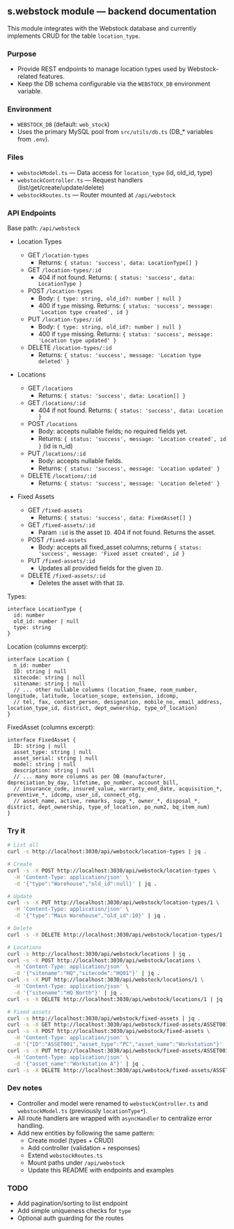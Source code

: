 ## s.webstock module — backend documentation

This module integrates with the Webstock database and currently implements CRUD for the table `location_type`.

### Purpose
- Provide REST endpoints to manage location types used by Webstock-related features.
- Keep the DB schema configurable via the `WEBSTOCK_DB` environment variable.

### Environment
- `WEBSTOCK_DB` (default: `web_stock`)
- Uses the primary MySQL pool from `src/utils/db.ts` (DB_* variables from `.env`).

### Files
- `webstockModel.ts` — Data access for `location_type` (id, old_id, type)
- `webstockController.ts` — Request handlers (list/get/create/update/delete)
- `webstockRoutes.ts` — Router mounted at `/api/webstock`

### API Endpoints
Base path: `/api/webstock`

- Location Types
  - GET `/location-types`
    - Returns: `{ status: 'success', data: LocationType[] }`
  - GET `/location-types/:id`
    - 404 if not found. Returns: `{ status: 'success', data: LocationType }`
  - POST `/location-types`
    - Body: `{ type: string, old_id?: number | null }`
    - 400 if `type` missing. Returns: `{ status: 'success', message: 'Location type created', id }`
  - PUT `/location-types/:id`
    - Body: `{ type: string, old_id?: number | null }`
    - 400 if `type` missing. Returns: `{ status: 'success', message: 'Location type updated' }`
  - DELETE `/location-types/:id`
    - Returns: `{ status: 'success', message: 'Location type deleted' }`

- Locations
  - GET `/locations`
    - Returns: `{ status: 'success', data: Location[] }`
  - GET `/locations/:id`
    - 404 if not found. Returns: `{ status: 'success', data: Location }`
  - POST `/locations`
    - Body: accepts nullable fields; no required fields yet.
    - Returns: `{ status: 'success', message: 'Location created', id }` (id is n_id)
  - PUT `/locations/:id`
    - Body: accepts nullable fields.
    - Returns: `{ status: 'success', message: 'Location updated' }`
  - DELETE `/locations/:id`
    - Returns: `{ status: 'success', message: 'Location deleted' }`

- Fixed Assets
  - GET `/fixed-assets`
    - Returns: `{ status: 'success', data: FixedAsset[] }`
  - GET `/fixed-assets/:id`
    - Param `:id` is the asset `ID`. 404 if not found. Returns the asset.
  - POST `/fixed-assets`
    - Body: accepts all fixed_asset columns; returns `{ status: 'success', message: 'Fixed asset created', id }`
  - PUT `/fixed-assets/:id`
    - Updates all provided fields for the given `ID`.
  - DELETE `/fixed-assets/:id`
    - Deletes the asset with that `ID`.

Types:
```
interface LocationType {
  id: number
  old_id: number | null
  type: string
}
```

Location (columns excerpt):
```
interface Location {
  n_id: number
  ID: string | null
  sitecode: string | null
  sitename: string | null
  // ... other nullable columns (location_fname, room_number, longitude, latitude, location_scope, extension, idcomp,
  // tel, fax, contact_person, designation, mobile_no, email_address, location_type_id, district, dept_ownership, type_of_location)
}
```

FixedAsset (columns excerpt):
```
interface FixedAsset {
  ID: string | null
  asset_type: string | null
  asset_serial: string | null
  model: string | null
  description: string | null
  // ... many more columns as per DB (manufacturer, depreciation_by_day, lifetime, po_number, account_bill,
  // insurance_code, insured_value, warranty_end_date, acquisition_*, preventive_*, idcomp, user_id, connect_otg,
  // asset_name, active, remarks, supp_*, owner_*, disposal_*, district, dept_ownership, type_of_location, po_num2, bq_item_num)
}
```

### Try it
```zsh
# List all
curl -s http://localhost:3030/api/webstock/location-types | jq .

# Create
curl -s -X POST http://localhost:3030/api/webstock/location-types \
  -H 'Content-Type: application/json' \
  -d '{"type":"Warehouse","old_id":null}' | jq .

# Update
curl -s -X PUT http://localhost:3030/api/webstock/location-types/1 \
  -H 'Content-Type: application/json' \
  -d '{"type":"Main Warehouse","old_id":10}' | jq .

# Delete
curl -s -X DELETE http://localhost:3030/api/webstock/location-types/1 | jq .

# Locations
curl -s http://localhost:3030/api/webstock/locations | jq .
curl -s -X POST http://localhost:3030/api/webstock/locations \
  -H 'Content-Type: application/json' \
  -d '{"sitename":"HQ","sitecode":"HQ01"}' | jq .
curl -s -X PUT http://localhost:3030/api/webstock/locations/1 \
  -H 'Content-Type: application/json' \
  -d '{"sitename":"HQ North"}' | jq .
curl -s -X DELETE http://localhost:3030/api/webstock/locations/1 | jq .

# Fixed assets
curl -s http://localhost:3030/api/webstock/fixed-assets | jq .
curl -s -X GET http://localhost:3030/api/webstock/fixed-assets/ASSET001 | jq .
curl -s -X POST http://localhost:3030/api/webstock/fixed-assets \
  -H 'Content-Type: application/json' \
  -d '{"ID":"ASSET001","asset_type":"PC","asset_name":"Workstation"}' | jq .
curl -s -X PUT http://localhost:3030/api/webstock/fixed-assets/ASSET001 \
  -H 'Content-Type: application/json' \
  -d '{"asset_name":"Workstation A"}' | jq .
curl -s -X DELETE http://localhost:3030/api/webstock/fixed-assets/ASSET001 | jq .
```

### Dev notes
- Controller and model were renamed to `webstockController.ts` and `webstockModel.ts` (previously `locationType*`).
- All route handlers are wrapped with `asyncHandler` to centralize error handling.
- Add new entities by following the same pattern:
  - Create model (types + CRUD)
  - Add controller (validation + responses)
  - Extend `webstockRoutes.ts`
  - Mount paths under `/api/webstock`
  - Update this README with endpoints and examples

### TODO
- Add pagination/sorting to list endpoint
- Add simple uniqueness checks for `type`
- Optional auth guarding for the routes
